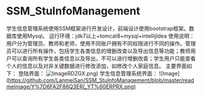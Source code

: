 # SSM_StuInfoManagement
学生信息管理系统使用SSM框架进行开发设计，前端设计使用bootstrap框架。数据库使用Mysql。
运行环境：jdk7以上+tomcat8+mysql+intellijIdea
使用说明：用户分为管理员、教师和老师，使用不同账户拥有不同权限进行不同的操作。管理员可以进行所有操作，包括学生各类信息的增删改查以及导出信息等功能；教师用户可以查询所有学生各类信息以及导出，不可以进行增删改查；学生用户只能查看个人的信息以及对非关键数据进行修改添加，如修改个人家庭信息。
主要界面如下：
登陆界面：
![Image](https://github.com/LanmeiSan/SSM_StuInfoManagement/blob/master/readmeImage/P2F_1BQINSL%25%5DF0VT)RDZGX.png)
学生信息管理系统界面：
![Image](https://github.com/LanmeiSan/SSM_StuInfoManagement/blob/master/readmeImage/Y%7D6FA2F86Q3ER(_YT%60ERPRX.png)
